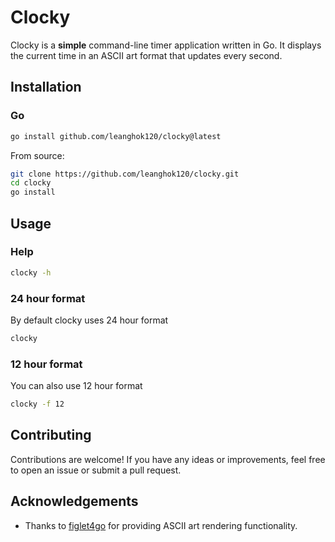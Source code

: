 # Clocky

Clocky is a **simple** command-line timer application written in Go. It displays the current time in an ASCII art format that updates every second.

## Installation

### Go

```sh
go install github.com/leanghok120/clocky@latest
```

From source:

```sh
git clone https://github.com/leanghok120/clocky.git
cd clocky
go install
```

## Usage

### Help

```sh
clocky -h
```

### 24 hour format

By default clocky uses 24 hour format

```sh
clocky
```

### 12 hour format

You can also use 12 hour format

```sh
clocky -f 12
```

## Contributing

Contributions are welcome! If you have any ideas or improvements, feel free to open an issue or submit a pull request.

## Acknowledgements

- Thanks to [figlet4go](https://github.com/mbndr/figlet4go) for providing ASCII art rendering functionality.
